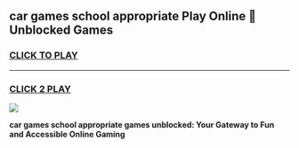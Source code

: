 
## car games school appropriate Play Online 👋 Unblocked Games
<h3>
<a href="https://news.freeplayer.one?title=car_games_school_appropriate&ref=17GH">CLICK TO PLAY</a></h3>
<hr>

<h3>
<a href="https://news.freeplayer.one?title=car_games_school_appropriate&ref=17GH">CLICK 2 PLAY</a>
  
</h3>

<a href="https://news.freeplayer.one?title=car_games_school_appropriate&ref=17GH/"><img src="https://clearcache.store/games.png"></a>


**car games school appropriate games unblocked: Your Gateway to Fun and Accessible Online Gaming**
